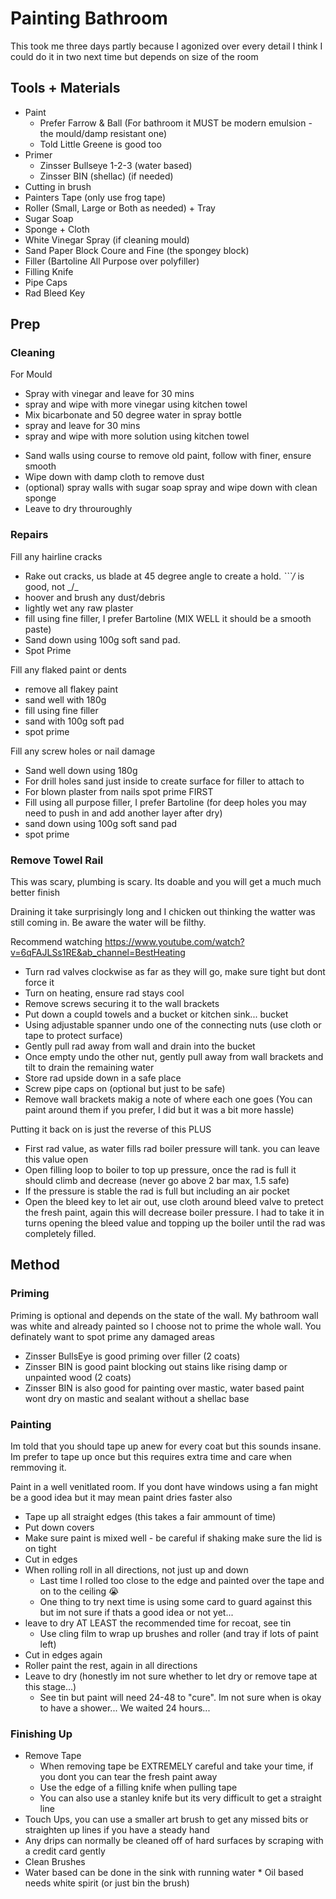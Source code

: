 # Painting Bathroom
This took me three days partly because I agonized over every detail
I think I could do it in two next time but depends on size of the room

## Tools + Materials

* Paint 
    * Prefer Farrow & Ball (For bathroom it MUST be modern emulsion - the mould/damp resistant one)
    * Told Little Greene is good too
* Primer 
    * Zinsser Bullseye 1-2-3 (water based)
    * Zinsser BIN (shellac) (if needed)
* Cutting in brush
* Painters Tape (only use frog tape)
* Roller (Small, Large or Both as needed) + Tray
* Sugar Soap
* Sponge + Cloth
* White Vinegar Spray (if cleaning mould)
* Sand Paper Block Coure and Fine (the spongey block)
* Filler (Bartoline All Purpose over polyfiller)
* Filling Knife
* Pipe Caps
* Rad Bleed Key

## Prep
### Cleaning

For Mould

- Spray with vinegar and leave for 30 mins
- spray and wipe with more vinegar using kitchen towel
- Mix bicarbonate and 50 degree water in spray bottle
- spray and leave for 30 mins
- spray and wipe with more solution using kitchen towel

* Sand walls using course to remove old paint, follow with finer, ensure smooth
* Wipe down with damp cloth to remove dust
* (optional) spray walls with sugar soap spray and wipe down with clean sponge
* Leave to dry throuroughly

### Repairs



Fill any hairline cracks

- Rake out cracks, us blade at 45 degree angle to create a hold. _\```/_ is good, not _/\_
- hoover and brush any dust/debris
- lightly wet any raw plaster
- fill using fine filler, I prefer Bartoline (MIX WELL it should be a smooth paste)
- Sand down using 100g soft sand pad.
- Spot Prime

Fill any flaked paint or dents

- remove all flakey paint
- sand well with 180g
- fill using fine filler
- sand with 100g soft pad
- spot prime

Fill any screw holes or nail damage

- Sand well down using 180g
- For drill holes sand just inside to create surface for filler to attach to
- For blown plaster from nails spot prime FIRST
- Fill using all purpose filler, I prefer Bartoline (for deep holes you may need to push in and add another layer after dry)
- sand down using 100g soft sand pad
- spot prime 

### Remove Towel Rail
This was scary, plumbing is scary. Its doable and you will get a much much better finish

Draining it take surprisingly long and I chicken out thinking the watter was still coming in. Be aware the water will be filthy.

Recommend watching https://www.youtube.com/watch?v=6qFAJLSs1RE&ab_channel=BestHeating 

* Turn rad valves clockwise as far as they will go, make sure tight but dont force it
* Turn on heating, ensure rad stays cool
* Remove screws securing it to the wall brackets
* Put down a coupld towels and a bucket or kitchen sink... bucket
* Using adjustable spanner undo one of the connecting nuts (use cloth or tape to protect surface)
* Gently pull rad away from wall and drain into the bucket
* Once empty undo the other nut, gently pull away from wall brackets and tilt to drain the remaining water
* Store rad upside down in a safe place
* Screw pipe caps on (optional but just to be safe)
* Remove wall brackets makig a note of where each one goes (You can paint around them if you prefer, I did but it was a bit more hassle)

Putting it back on is just the reverse of this PLUS

* First rad value, as water fills rad boiler pressure will tank. you can leave this value open
* Open filling loop to boiler to top up pressure, once the rad is full it should climb and decrease (never go above 2 bar max, 1.5 safe)
* If the pressure is stable the rad is full but including an air pocket
* Open the bleed key to let air out, use cloth around bleed valve to pretect the fresh paint, again this will decrease boiler pressure. I had to take it in turns opening the bleed value and topping up the boiler until the rad was completely filled. 

## Method

### Priming
Priming is optional and depends on the state of the wall. My bathroom wall was white and already painted so I choose not to prime the whole wall. You definately want to spot prime any damaged areas

* Zinsser BullsEye is good priming over filler (2 coats)
* Zinsser BIN is good paint blocking out stains like rising damp or unpainted wood (2 coats)
* Zinsser BIN is also good for painting over mastic, water based paint wont dry on mastic and sealant without a shellac base

### Painting
Im told that you should tape up anew for every coat but this sounds insane. Im prefer to tape up once but this requires extra time and care when remmoving it.

Paint in a well venitlated room. If you dont have windows using a fan might be a good idea but it may mean paint dries faster also

* Tape up all straight edges (this takes a fair ammount of time)
* Put down covers 
* Make sure paint is mixed well - be careful if shaking make sure the lid is on tight
* Cut in edges
* When rolling roll in all directions, not just up and down
    * Last time I rolled too close to the edge and painted over the tape and on to the ceiling 😭
    * One thing to try next time is using some card to guard against this but im not sure if thats a good idea or not yet...
* leave to dry AT LEAST the recommended time for recoat, see tin
    * Use cling film to wrap up brushes and roller (and tray if lots of paint left)
* Cut in edges again
* Roller paint the rest, again in all directions
* Leave to dry (honestly im not sure whether to let dry or remove tape at this stage...)
    * See tin but paint will need 24-48 to "cure". Im not sure when is okay to have a shower... We waited 24 hours... 

### Finishing Up

* Remove Tape
    * When removing tape be EXTREMELY careful and take your time, if you dont you can tear the fresh paint away
    * Use the edge of a filling knife when pulling tape
    * You can also use a stanley knife but its very difficult to get a straight line
* Touch Ups, you can use a smaller art brush to get any missed bits or straighten up lines if you have a steady hand
* Any drips can normally be cleaned off of hard surfaces by scraping with a credit card gently
* Clean Brushes
*    Water based can be done in the sink with running water
    * Oil based needs white spirit (or just bin the brush)
